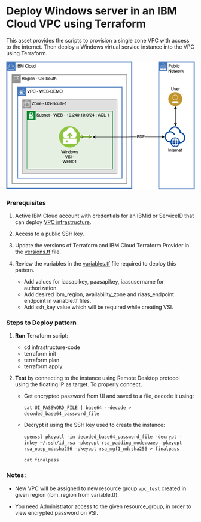# Deploy Windows server in an IBM Cloud VPC using Terraform

This asset provides the scripts to provision a single zone VPC with access to the internet. Then deploy a Windows virtual service instance into the VPC using Terraform.

![Architecture](imgs/devasset-vpc-windows_server.png)

### Prerequisites

1. Active IBM Cloud account with credentials for an IBMid or ServiceID that can deploy [VPC infrastructure](https://cloud.ibm.com/docs/vpc).
2. Access to a public SSH key.
3. Update the versions of Terraform and IBM Cloud Terraform Provider in the [versions.tf](./infrastructure_code/versions.tf) file.
4. Review the variables in the [variables.tf](./infrastructure_code/variables.tf) file required to deploy this pattern.

   - Add values for iaasapikey, paasapikey, iaasusername for authorization.
   - Add desired ibm_region, availability_zone and riaas_endpoint endpoint in variable.tf files.
   - Add ssh_key value which will be required while creating VSI.

### Steps to Deploy pattern

<!---
1. **Build** Docker to run terraform VPC ibm provider:

   - docker build -t="terraform-vpc-ibm-docker" . --no-cache
   - docker run -it terraform-vpc-ibm-docker /bin/bash
-->

1. **Run** Terraform script:

   - cd infrastructure-code
   - terraform init
   - terraform plan
   - terraform apply

3. **Test** by connecting to the instance using Remote Desktop protocol using the floating IP as target. To properly connect,

   - Get encrypted password from UI and saved to a file, decode it using:
     ```
     cat UI_PASSWORD_FILE | base64 --decode > decoded_base64_password_file
     ```
   - Decrypt it using the SSH key used to create the instance:
     ```
     openssl pkeyutl -in decoded_base64_password_file -decrypt -inkey ~/.ssh/id_rsa -pkeyopt rsa_padding_mode:oaep -pkeyopt rsa_oaep_md:sha256 -pkeyopt rsa_mgf1_md:sha256 > finalpass
     ```
     ```
     cat finalpass
     ```

### Notes:

- New VPC will be assigned to new resource group `vpc_test` created in given region (ibm_region from variable.tf).
- You need Administrator access to the given resource_group, in order to view encrypted password on VSI.

  <!-- - New VPC resources will be assigned the account's default Resource Group. Use the ibmcloud target command to select the desired group and region for the VPC. In our case we want to use group VPC1 instead of default, and locate the VPC in the us-south region. -->

<!-- - Edit the variables.tf file to enter your particular values for each deployment -->

